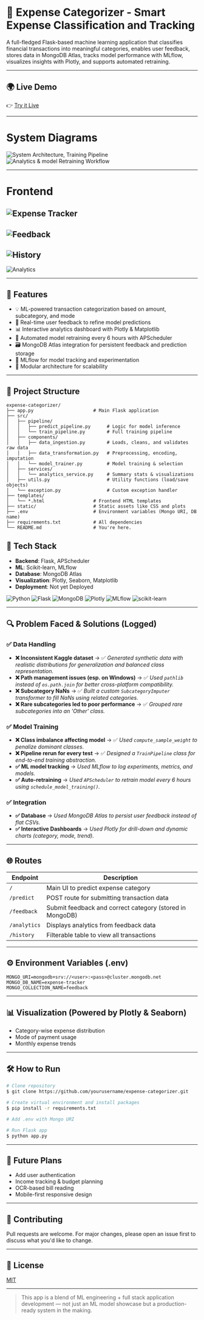 # 💸 Expense Categorizer - Smart Expense Classification and Tracking

A full-fledged Flask-based machine learning application that classifies financial transactions into meaningful categories, enables user feedback, stores data in MongoDB Atlas, tracks model performance with MLflow, visualizes insights with Plotly, and supports automated retraining.

---

## 🌍 Live Demo
👉 [Try it Live](-)

---

# System Diagrams

![System Architecture, Training Pipeline](static/readme/1.png)
![Analytics & model Retraining Workflow](static/readme/2.png)

---

# Frontend

![Expense Tracker](static/readme/expense.png)
---
![Feedback](static/readme/feedback.png)
---
![History](static/readme/history.png)
---
![Analytics](static/readme/analytics.png)


---

## 🚀 Features

* 💡 ML-powered transaction categorization based on amount, subcategory, and mode
* 🔁 Real-time user feedback to refine model predictions
* 📊 Interactive analytics dashboard with Plotly & Matplotlib
* 🧠 Automated model retraining every 6 hours with APScheduler
* 🗃️ MongoDB Atlas integration for persistent feedback and prediction storage
* 🧪 MLflow for model tracking and experimentation
* 🔧 Modular architecture for scalability

---

## 🧱 Project Structure

```
expense-categorizer/
├── app.py                      # Main Flask application
├── src/
│   ├── pipeline/
│   │   ├── predict_pipeline.py      # Logic for model inference
│   │   └── train_pipeline.py        # Full training pipeline
│   ├── components/
│   │   ├── data_ingestion.py        # Loads, cleans, and validates raw data
│   │   ├── data_transformation.py   # Preprocessing, encoding, imputation
│   │   └── model_trainer.py         # Model training & selection
│   ├── services/
│   │   └── analytics_service.py     # Summary stats & visualizations
│   ├── utils.py                     # Utility functions (load/save objects)
│   └── exception.py                 # Custom exception handler
├── templates/
│   └── *.html                  # Frontend HTML templates
├── static/                     # Static assets like CSS and plots
├── .env                        # Environment variables (Mongo URI, DB name)
├── requirements.txt            # All dependencies
└── README.md                   # You're here.
```

## 🧰 Tech Stack

- **Backend**: Flask, APScheduler
- **ML**: Scikit-learn, MLflow
- **Database**: MongoDB Atlas
- **Visualization**: Plotly, Seaborn, Matplotlib
- **Deployment**: Not yet Deployed

![Python](https://img.shields.io/badge/Python-3.10-blue?logo=python&logoColor=white)
![Flask](https://img.shields.io/badge/Flask-Backend-000000?logo=flask)
![MongoDB](https://img.shields.io/badge/MongoDB-Atlas-4DB33D?logo=mongodb&logoColor=white)
![Plotly](https://img.shields.io/badge/Plotly-Graphs-orange?logo=plotly)
![MLflow](https://img.shields.io/badge/MLflow-Tracking-blue?logo=mlflow)
![scikit-learn](https://img.shields.io/badge/Scikit--Learn-ML-F7931E?logo=scikit-learn)

---

## 🔍 Problem Faced & Solutions (Logged)

### ✅ Data Handling

* **❌ Inconsistent Kaggle dataset** → ✅ *Generated synthetic data with realistic distributions for generalization and balanced class representation.*
* **❌ Path management issues (esp. on Windows)** → ✅ *Used `pathlib` instead of `os.path.join` for better cross-platform compatibility.*
* **❌ Subcategory NaNs** → ✅ *Built a custom `SubcategoryImputer` transformer to fill NaNs using related categories.*
* **❌ Rare subcategories led to poor performance** → ✅ *Grouped rare subcategories into an 'Other' class.*

### ✅ Model Training

* **❌ Class imbalance affecting model** → ✅ *Used `compute_sample_weight` to penalize dominant classes.*
* **❌ Pipeline rerun for every test** → ✅ *Designed a `TrainPipeline` class for end-to-end training abstraction.*
* **✅ ML model tracking** → *Used MLflow to log experiments, metrics, and models.*
* **✅ Auto-retraining** → *Used `APScheduler` to retrain model every 6 hours using `schedule_model_training()`.*

### ✅ Integration

* **✅ Database** → *Used MongoDB Atlas to persist user feedback instead of flat CSVs.*
* **✅ Interactive Dashboards** → *Used Plotly for drill-down and dynamic charts (category, mode, trend).*

---

## 🌐 Routes

| Endpoint     | Description                                              |
| ------------ | -------------------------------------------------------- |
| `/`          | Main UI to predict expense category                      |
| `/predict`   | POST route for submitting transaction data               |
| `/feedback`  | Submit feedback and correct category (stored in MongoDB) |
| `/analytics` | Displays analytics from feedback data                    |
| `/history`   | Filterable table to view all transactions                |

---

## ⚙️ Environment Variables (.env)

```
MONGO_URI=mongodb+srv://<user>:<pass>@cluster.mongodb.net
MONGO_DB_NAME=expense-tracker
MONGO_COLLECTION_NAME=feedback
```

---

## 📊 Visualization (Powered by Plotly & Seaborn)

* Category-wise expense distribution
* Mode of payment usage
* Monthly expense trends

---

## 🛠️ How to Run

```bash
# Clone repository
$ git clone https://github.com/yourusername/expense-categorizer.git

# Create virtual environment and install packages
$ pip install -r requirements.txt

# Add .env with Mongo URI

# Run Flask app
$ python app.py
```

---

## 🔮 Future Plans

* Add user authentication
* Income tracking & budget planning
* OCR-based bill reading
* Mobile-first responsive design

---

## 🤝 Contributing

Pull requests are welcome. For major changes, please open an issue first to discuss what you'd like to change.


---
## 📜 License

[MIT](LICENSE)

---

> This app is a blend of ML engineering + full stack application development — not just an ML model showcase but a production-ready system in the making.
